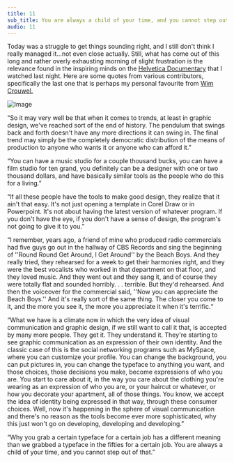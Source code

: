 ```yaml
---
title: 11
sub_title: You are always a child of your time, and you cannot step out of that.
audio: 11
---
```


Today was a struggle to get things sounding right, and I still don't think I really managed it…not even close actually. Still, what has come out of this long and rather overly exhausting morning of slight frustration is the relevance found in the inspiring minds on the <a href="http://www.helveticafilm.com/" title="Helvetica Documentary">Helvetica Documentary</a> that I watched last night. Here are some quotes from various contributors, specifically the last one that is perhaps my personal favourite from <a href="http://www.iconofgraphics.com/Wim-Crouwel/" title="Wim Crouwel.">Wim Crouwel.</a>

![Image](/assets/img/Snd-11.jpg)

“So it may very well be that when it comes to trends, at least in graphic design, we've reached sort of the end of history. The pendulum that swings back and forth doesn't have any more directions it can swing in. The final trend may simply be the completely democratic distribution of the means of production to anyone who wants it or anyone who can afford it.”

“You can have a music studio for a couple thousand bucks, you can have a film studio for ten grand, you definitely can be a designer with one or two thousand dollars, and have basically similar tools as the people who do this for a living.”

“lf all these people have the tools to make good design, they realize that it ain't that easy. lt's not just opening a template in Corel Draw or in Powerpoint. lt's not about having the latest version of whatever program. lf you don't have the eye, if you don't have a sense of design, the program's not going to give it to you.”

“l remember, years ago, a friend of mine who produced radio commercials had five guys go out in the hallway of CBS Records and sing the beginning of ''Round Round Get Around, l Get Around'' by the Beach Boys. And they really tried, they rehearsed for a week to get their harmonies right, and they were the best vocalists who worked in that department on that floor, and they loved music. And they went out and they sang it, and of course they were totally flat and sounded horribly. . . terrible. But they'd rehearsed. And then the voiceover for the commercial said, ''Now you can appreciate the Beach Boys.'' And it's really sort of the same thing. The closer you come to it, and the more you see it, the more you appreciate it when it's terrific.“

“What we have is a climate now in which the very idea of visual communication and graphic design, if we still want to call it that, is accepted by many more people. They get it. They understand it. They're starting to see graphic communication as an expression of their own identity. And the classic case of this is the social networking programs such as MySpace, where you can customize your profile. You can change the background, you can put pictures in, you can change the typeface to anything you want, and those choices, those decisions you make, become expressions of who you are. You start to care about it, in the way you care about the clothing you're wearing as an expression of who you are, or your haircut or whatever, or how you decorate your apartment, all of those things. You know, we accept the idea of identity being expressed in that way, through these consumer choices. Well, now it's happening in the sphere of visual communication and there's no reason as the tools become ever more sophisticated, why this just won't go on developing, developing and developing.”

“Why you grab a certain typeface for a certain job has a different meaning than we grabbed a typeface in the fifties for a certain job. You are always a child of your time, and you cannot step out of that.”